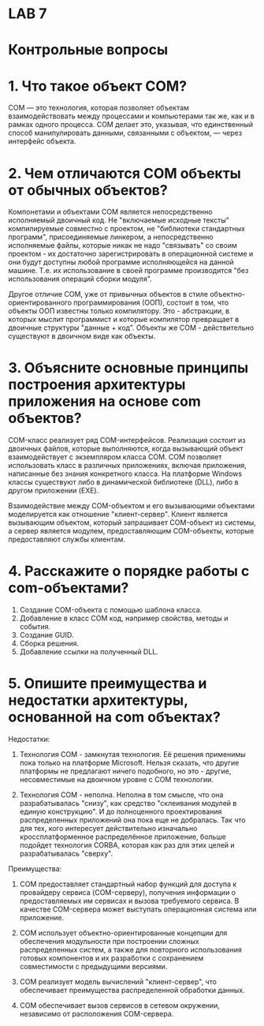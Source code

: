 # LAB 7

# Контрольные вопросы

# 1.	Что такое объект COM?

COM — это технология, которая позволяет объектам взаимодействовать между процессами и компьютерами так же, как и в рамках одного процесса. COM делает это, указывая, что единственный способ манипулировать данными, связанными с объектом, — через интерфейс объекта. 

# 2.	Чем отличаются СОМ объекты от обычных объектов?

Компонетами и объектами COM является непосредственно исполняемый двоичный код. Не "включаемые исходные тексты" компилируемые совместно с проектом, не "библиотеки стандартных программ", присоединяемые линкером, а непосредственно исполняемые файлы, которые никак не надо "связывать" со своим проектом - их достаточно зарегистрировать в операционной системе и они будут доступны любой программе исполняющейся на данной машине. Т.е. их использование в своей программе производится "без использования операций сборки модуля".

Другое отличие COM, уже от привычных объектов в стиле объектно-ориентированного программирования (ООП), состоит в том, что объекты ООП известны только компилятору. Это - абстракции, в которых мыслит программист и которые компилятор превращает в двоичные структуры "данные + код". Объекты же COM - действительно существуют в двоичном виде как объекты.

# 3.	Объясните основные принципы построения архитектуры приложения на основе com объектов?

COM-класс реализует ряд COM-интерфейсов. Реализация состоит из двоичных файлов, которые выполняются, когда вызывающий объект взаимодействует с экземпляром класса COM. COM позволяет использовать класс в различных приложениях, включая приложения, написанные без знания конкретного класса. На платформе Windows классы существуют либо в динамической библиотеке (DLL), либо в другом приложении (EXE).

Взаимодействие между COM-объектом и его вызывающими объектами моделируется как отношение "клиент-сервер". Клиент является вызывающим объектом, который запрашивает COM-объект из системы, а сервер является модулем, предоставляющим COM-объекты, которые предоставляют службы клиентам.

# 4.	Расскажите о порядке работы с com-объектами?

1. Создание COM-объекта с помощью шаблона класса.
2. Добавление в класс COM код, например свойства, методы и события.
3. Создание GUID. 
4. Сборка решения.
5. Добавление ссылки на полученный DLL.

# 5.	Опишите преимущества и недостатки архитектуры, основанной на com объектах?

Недостатки:

1. Технология COM - замкнутая технология. Её решения применимы пока только на платформе Microsoft. Нельзя сказать, что другие платформы не предлагают ничего подобного, но это - другие, несовместимые на двоичном уровне с COM технологии.

2. Технология COM - неполна. Неполна в том смысле, что она разрабатывалась "снизу", как средство "склеивания модулей в единую конструкцию". И до полноценного проектирования распределенных приложений она пока еще не добралась. Так что для тех, кого интересует действительно изначально кроссплатформенное распределённое приложение, больше подойдет технология CORBA, которая как раз для этих целей и разрабатывалась "сверху".

Преимущества:

1. COM предоставляет стандартный набор функций для доступа к провайдеру сервиса (COM-серверу), получения информации о предоставляемых им сервисах и вызова требуемого сервиса. В качестве COM-сервера может выступать операционная система или приложение.

2. COM использует объектно-ориентированные концепции для обеспечения модульности при построении сложных распределенных систем, а также для повторного использования готовых компонентов и их разработки с сохранением совместимости с предыдущими версиями.

3. COM реализует модель вычислений "клиент-сервер", что обеспечивает преимущества распределенной обработки данных.

4. COM обеспечивает вызов сервисов в сетевом окружении, независимо от расположения COM-сервера.
